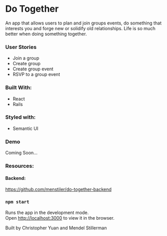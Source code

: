 # Do Together

An app that allows users to plan and join groups events, do something that interests you and forge new or solidify old relationships. Life is so much better when doing something together.

### User Stories
- Join a group
- Create group
- Create group event
- RSVP to a group event

### Built With:
- React
- Rails

### Styled with:
- Semantic UI

### Demo
Coming Soon...

### Resources:
#### Backend:
https://github.com/menstiler/do-together-backend


### `npm start`

Runs the app in the development mode.<br>
Open [http://localhost:3000](http://localhost:3000) to view it in the browser.

Built by Christopher Yuan and Mendel Stillerman
